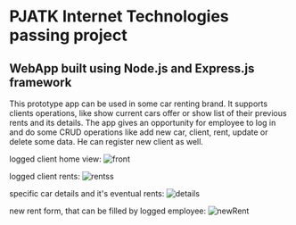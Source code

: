 # PJATK Internet Technologies passing project
## WebApp built using Node.js and Express.js framework
This prototype app can be used in some car renting brand.
It supports clients operations, like show current cars offer or show list of their previous rents and its details.
The app gives an opportunity for employee to log in and do some CRUD operations like add new car, client, rent, update or delete some data. He can register new client as well.

logged client home view:
![front](https://user-images.githubusercontent.com/61700962/106453578-d1e9f500-6489-11eb-9f9b-6a012707bd5a.png)


logged client rents:
![rentss](https://user-images.githubusercontent.com/61700962/106453619-df9f7a80-6489-11eb-9c62-ea354df8053d.png)

specific car details and it's eventual rents:
![details](https://user-images.githubusercontent.com/61700962/106453576-d0b8c800-6489-11eb-9ebb-8ea545e7e62f.png)

new rent form, that can be filled by logged employee:
![newRent](https://user-images.githubusercontent.com/61700962/106453610-dd3d2080-6489-11eb-8289-d5c2ad707600.png)


